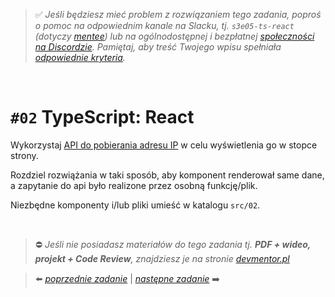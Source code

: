 > :white_check_mark: *Jeśli będziesz mieć problem z rozwiązaniem tego zadania, poproś o pomoc na odpowiednim kanale na Slacku, tj. `s3e05-ts-react` (dotyczy [mentee](https://devmentor.pl/mentoring-javascript/)) lub na ogólnodostępnej i bezpłatnej [społeczności na Discordzie](https://devmentor.pl/discord). Pamiętaj, aby treść Twojego wpisu spełniała [odpowiednie kryteria](https://devmentor.pl/jak-prosic-o-pomoc/).*

&nbsp;

# `#02` TypeScript: React

Wykorzystaj [API do pobierania adresu IP](https://www.ipify.org/) w celu wyświetlenia go w stopce strony.

Rozdziel rozwiążania w taki sposób, aby komponent renderował same dane, a zapytanie do api było realizone przez osobną funkcję/plik.

Niezbędne komponenty i/lub pliki umieść w katalogu `src/02`.


&nbsp;
> :no_entry: *Jeśli nie posiadasz materiałów do tego zadania tj. **PDF + wideo, projekt + Code Review**, znajdziesz je na stronie [devmentor.pl](https://devmentor.pl/workshop-ts-react)*

> :arrow_left: [*poprzednie zadanie*](./../01) | [*następne zadanie*](./../03) :arrow_right:

